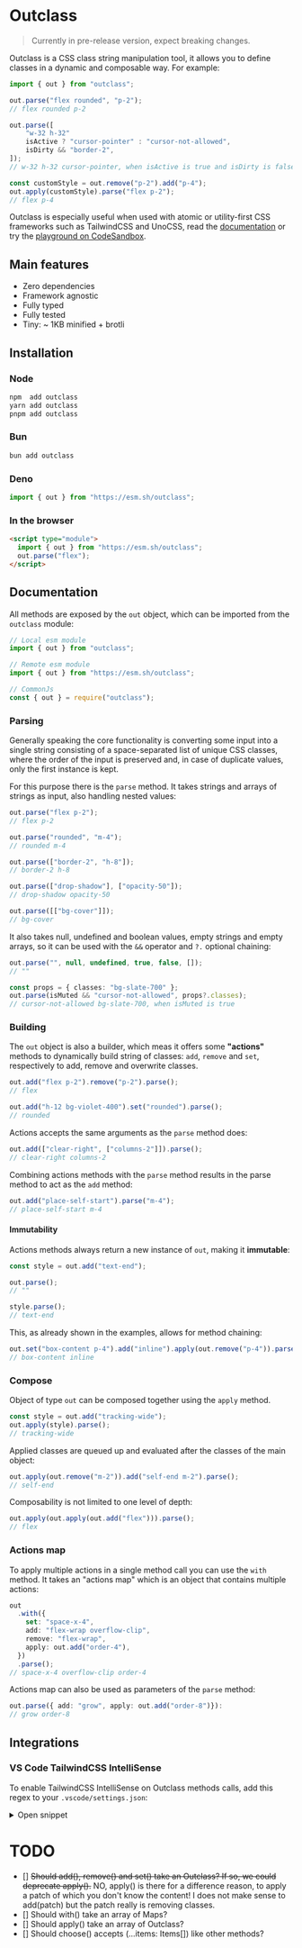 # Outclass

> Currently in pre-release version, expect breaking changes.

Outclass is a CSS class string manipulation tool, it allows you to define classes in a dynamic and composable way. For example:

```ts
import { out } from "outclass";

out.parse("flex rounded", "p-2");
// flex rounded p-2

out.parse([
    "w-32 h-32"
    isActive ? "cursor-pointer" : "cursor-not-allowed",
    isDirty && "border-2",
]);
// w-32 h-32 cursor-pointer, when isActive is true and isDirty is false

const customStyle = out.remove("p-2").add("p-4");
out.apply(customStyle).parse("flex p-2");
// flex p-4
```

Outclass is especially useful when used with atomic or utility-first CSS frameworks such as TailwindCSS and UnoCSS, read the [documentation](#documentation) or try the [playground on CodeSandbox](https://codesandbox.io/p/sandbox/github/b1n01/outclass-playground?file=app%2Fpage.tsx).

## Main features

- Zero dependencies
- Framework agnostic
- Fully typed
- Fully tested
- Tiny: ~ 1KB minified + brotli

## Installation

### Node

```bash
npm  add outclass
yarn add outclass
pnpm add outclass
```

### Bun

```bash
bun add outclass
```

### Deno

```ts
import { out } from "https://esm.sh/outclass";
```

### In the browser

```html
<script type="module">
  import { out } from "https://esm.sh/outclass";
  out.parse("flex");
</script>
```

## Documentation

All methods are exposed by the `out` object, which can be imported from the `outclass` module:

```ts
// Local esm module
import { out } from "outclass";

// Remote esm module
import { out } from "https://esm.sh/outclass";

// CommonJs
const { out } = require("outclass");
```

### Parsing

Generally speaking the core functionality is converting some input into a single string consisting of a space-separated list of unique CSS classes, where the order of the input is preserved and, in case of duplicate values, only the first instance is kept.

For this purpose there is the `parse` method. It takes strings and arrays of strings as input, also handling nested values:

```ts
out.parse("flex p-2");
// flex p-2

out.parse("rounded", "m-4");
// rounded m-4

out.parse(["border-2", "h-8"]);
// border-2 h-8

out.parse(["drop-shadow"], ["opacity-50"]);
// drop-shadow opacity-50

out.parse([["bg-cover"]]);
// bg-cover
```

It also takes null, undefined and boolean values, empty strings and empty arrays, so it can be used with the `&&` operator and `?.` optional chaining:

```ts
out.parse("", null, undefined, true, false, []);
// ""

const props = { classes: "bg-slate-700" };
out.parse(isMuted && "cursor-not-allowed", props?.classes);
// cursor-not-allowed bg-slate-700, when isMuted is true
```

### Building

The `out` object is also a builder, which meas it offers some **"actions"** methods to dynamically build string of classes: `add`, `remove` and `set`, respectively to add, remove and overwrite classes.

```ts
out.add("flex p-2").remove("p-2").parse();
// flex

out.add("h-12 bg-violet-400").set("rounded").parse();
// rounded
```

Actions accepts the same arguments as the `parse` method does:

```ts
out.add(["clear-right", ["columns-2"]]).parse();
// clear-right columns-2
```

Combining actions methods with the `parse` method results in the parse method to act as the `add` method:

```ts
out.add("place-self-start").parse("m-4");
// place-self-start m-4
```

#### Immutability

Actions methods always return a new instance of `out`, making it **immutable**:

```ts
const style = out.add("text-end");

out.parse();
// ""

style.parse();
// text-end
```

This, as already shown in the examples, allows for method chaining:

```ts
out.set("box-content p-4").add("inline").apply(out.remove("p-4")).parse();
// box-content inline
```

### Compose

Object of type `out` can be composed together using the `apply` method.

```ts
const style = out.add("tracking-wide");
out.apply(style).parse();
// tracking-wide
```

Applied classes are queued up and evaluated after the classes of the main object:

```ts
out.apply(out.remove("m-2")).add("self-end m-2").parse();
// self-end
```

Composability is not limited to one level of depth:

```ts
out.apply(out.apply(out.add("flex"))).parse();
// flex
```

### Actions map

To apply multiple actions in a single method call you can use the `with` method. It takes an "actions map" which is an object that contains multiple actions:

```ts
out
  .with({
    set: "space-x-4",
    add: "flex-wrap overflow-clip",
    remove: "flex-wrap",
    apply: out.add("order-4"),
  })
  .parse();
// space-x-4 overflow-clip order-4
```

Actions map can also be used as parameters of the `parse` method:

```ts
out.parse({ add: "grow", apply: out.add("order-8")}):
// grow order-8
```

## Integrations

### VS Code TailwindCSS IntelliSense

To enable TailwindCSS IntelliSense on Outclass methods calls, add this regex to your `.vscode/settings.json`:

<details>
<summary>Open snippet</summary>

```jsonc
{
  "tailwindCSS.experimental.classRegex": [
    // Enable IntelliSense on Outclass method calls outside "className" and "class" attributes
    [
      "\\.(?:parse|add|remove|set|with)\\s*\\(\\s*([\\s\\S]*?)\\s*\\)\\s*",
      "[\"'`]([^\"'`]*)[\"'`]"
    ]
  ]
}
```

</details>

# TODO

- [] ~~Should add(), remove() and set() take an Outclass? If so, we could deprecate apply().~~ NO, apply() is there for a difference reason, to apply a patch of which you don't know the content! I does not make sense to add(patch) but the patch really is removing classes.
- [] Should with() take an array of Maps?
- [] Should apply() take an array of Outclass?
- [] Should choose() accepts (...items: Items[]) like other methods?
